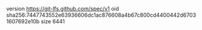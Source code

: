 version https://git-lfs.github.com/spec/v1
oid sha256:7447743552e63936606dc1ac876608a4b67c800cd4400442d67031607692e10b
size 6441
